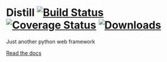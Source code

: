 Distill [![Build Status](https://travis-ci.org/Dreae/Distill.svg?branch=master)](https://travis-ci.org/Dreae/Distill) [![Coverage Status](https://coveralls.io/repos/Dreae/Distill/badge.png?branch=master)](https://coveralls.io/r/Dreae/Distill?branch=master) [![Downloads](https://pypip.in/download/distill_framework/badge.png)](https://pypi.python.org/pypi/distill_framework/)
=======

Just another python web framework

[Read the docs](http://distill.readthedocs.org/en/latest/)